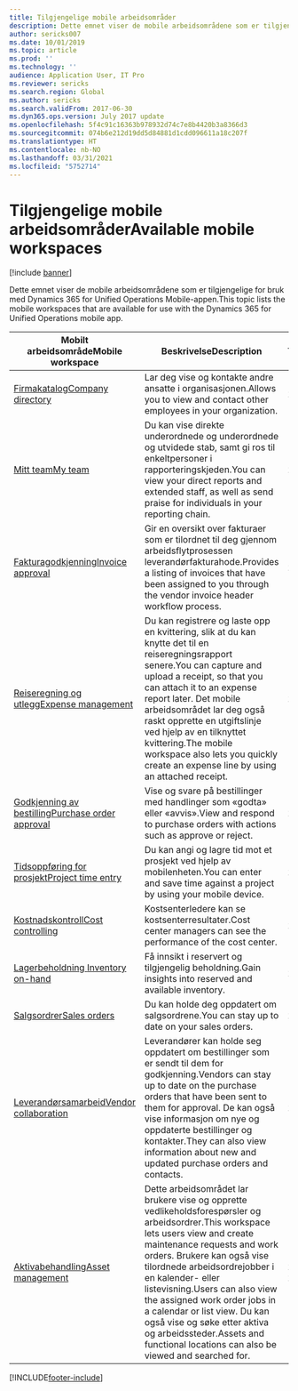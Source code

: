 ```yaml
---
title: Tilgjengelige mobile arbeidsområder
description: Dette emnet viser de mobile arbeidsområdene som er tilgjengelige for bruk.
author: sericks007
ms.date: 10/01/2019
ms.topic: article
ms.prod: ''
ms.technology: ''
audience: Application User, IT Pro
ms.reviewer: sericks
ms.search.region: Global
ms.author: sericks
ms.search.validFrom: 2017-06-30
ms.dyn365.ops.version: July 2017 update
ms.openlocfilehash: 5f4c91c16363b978932d74c7e8b4420b3a8366d3
ms.sourcegitcommit: 074b6e212d19dd5d84881d1cdd096611a18c207f
ms.translationtype: HT
ms.contentlocale: nb-NO
ms.lasthandoff: 03/31/2021
ms.locfileid: "5752714"
---
```

# <a name="available-mobile-workspaces"></a><span data-ttu-id="37d19-103">Tilgjengelige mobile arbeidsområder</span><span class="sxs-lookup"><span data-stu-id="37d19-103">Available mobile workspaces</span></span>

[!include [banner](../includes/banner.md)]

<span data-ttu-id="37d19-104">Dette emnet viser de mobile arbeidsområdene som er tilgjengelige for bruk med Dynamics 365 for Unified Operations Mobile-appen.</span><span class="sxs-lookup"><span data-stu-id="37d19-104">This topic lists the mobile workspaces that are available for use with the Dynamics 365 for Unified Operations mobile app.</span></span>


| <span data-ttu-id="37d19-105">Mobilt arbeidsområde</span><span class="sxs-lookup"><span data-stu-id="37d19-105">Mobile workspace</span></span>     | <span data-ttu-id="37d19-106">Beskrivelse</span><span class="sxs-lookup"><span data-stu-id="37d19-106">Description</span></span>   | <span data-ttu-id="37d19-107">Tilgjengelighet</span><span class="sxs-lookup"><span data-stu-id="37d19-107">Availability</span></span>   |
|----------------------|---------------|--------------|
|[<span data-ttu-id="37d19-108">Firmakatalog</span><span class="sxs-lookup"><span data-stu-id="37d19-108">Company directory</span></span>](company-directory-mobile-workspace.md)| <span data-ttu-id="37d19-109">Lar deg vise og kontakte andre ansatte i organisasjonen.</span><span class="sxs-lookup"><span data-stu-id="37d19-109">Allows you to view and contact other employees in your organization.</span></span>| <span data-ttu-id="37d19-110">2017. juni</span><span class="sxs-lookup"><span data-stu-id="37d19-110">June 2017</span></span> |    
|[<span data-ttu-id="37d19-111">Mitt team</span><span class="sxs-lookup"><span data-stu-id="37d19-111">My team</span></span>](manager-self-service-mobile-workspace.md)| <span data-ttu-id="37d19-112">Du kan vise direkte underordnede og underordnede og utvidede stab, samt gi ros til enkeltpersoner i rapporteringskjeden.</span><span class="sxs-lookup"><span data-stu-id="37d19-112">You can view your direct reports and extended staff, as well as send praise for individuals in your reporting chain.</span></span>|<span data-ttu-id="37d19-113">2017. juni</span><span class="sxs-lookup"><span data-stu-id="37d19-113">June 2017</span></span> |     
|[<span data-ttu-id="37d19-114">Fakturagodkjenning</span><span class="sxs-lookup"><span data-stu-id="37d19-114">Invoice approval</span></span>](invoice-approval-mobile-workspace.md)| <span data-ttu-id="37d19-115">Gir en oversikt over fakturaer som er tilordnet til deg gjennom arbeidsflytprosessen leverandørfakturahode.</span><span class="sxs-lookup"><span data-stu-id="37d19-115">Provides a listing of invoices that have been assigned to you through the vendor invoice header workflow process.</span></span>| <span data-ttu-id="37d19-116">2017. juni</span><span class="sxs-lookup"><span data-stu-id="37d19-116">June 2017</span></span>   |
| [<span data-ttu-id="37d19-117">Reiseregning og utlegg</span><span class="sxs-lookup"><span data-stu-id="37d19-117">Expense management</span></span>](../../../finance/expense-management/expense-management-mobile-workspace.md) | <span data-ttu-id="37d19-118">Du kan registrere og laste opp en kvittering, slik at du kan knytte det til en reiseregningsrapport senere.</span><span class="sxs-lookup"><span data-stu-id="37d19-118">You can capture and upload a receipt, so that you can attach it to an expense report later.</span></span> <span data-ttu-id="37d19-119">Det mobile arbeidsområdet lar deg også raskt opprette en utgiftslinje ved hjelp av en tilknyttet kvittering.</span><span class="sxs-lookup"><span data-stu-id="37d19-119">The mobile workspace also lets you quickly create an expense line by using an attached receipt.</span></span> | <span data-ttu-id="37d19-120">2017. april</span><span class="sxs-lookup"><span data-stu-id="37d19-120">April 2017</span></span> |
| [<span data-ttu-id="37d19-121">Godkjenning av bestilling</span><span class="sxs-lookup"><span data-stu-id="37d19-121">Purchase order approval</span></span>](../../../supply-chain/procurement/purchase-order-mobile-workspace.md) | <span data-ttu-id="37d19-122">Vise og svare på bestillinger med handlinger som «godta» eller «avvis».</span><span class="sxs-lookup"><span data-stu-id="37d19-122">View and respond to purchase orders with actions such as approve or reject.</span></span> | <span data-ttu-id="37d19-123">2017. april</span><span class="sxs-lookup"><span data-stu-id="37d19-123">April 2017</span></span> |
| [<span data-ttu-id="37d19-124">Tidsoppføring for prosjekt</span><span class="sxs-lookup"><span data-stu-id="37d19-124">Project time entry</span></span>](../../../finance/project-management/project-time-entry-mobile-workspace.md) | <span data-ttu-id="37d19-125">Du kan angi og lagre tid mot et prosjekt ved hjelp av mobilenheten.</span><span class="sxs-lookup"><span data-stu-id="37d19-125">You can enter and save time against a project by using your mobile device.</span></span> | <span data-ttu-id="37d19-126">2017. mars</span><span class="sxs-lookup"><span data-stu-id="37d19-126">March 2017</span></span> |
| [<span data-ttu-id="37d19-127">Kostnadskontroll</span><span class="sxs-lookup"><span data-stu-id="37d19-127">Cost controlling</span></span>](../../../finance/cost-accounting/cost-controlling-mobile-workspace.md)     | <span data-ttu-id="37d19-128">Kostsenterledere kan se kostsenterresultater.</span><span class="sxs-lookup"><span data-stu-id="37d19-128">Cost center managers can see the performance of the cost center.</span></span>                                                                                               |  <span data-ttu-id="37d19-129">2017. januar</span><span class="sxs-lookup"><span data-stu-id="37d19-129">January 2017</span></span>        |
| [<span data-ttu-id="37d19-130">Lagerbeholdning </span><span class="sxs-lookup"><span data-stu-id="37d19-130">Inventory on-hand</span></span>](../../../supply-chain/inventory/inventory-on-hand-mobile-workspace.md)    | <span data-ttu-id="37d19-131">Få innsikt i reservert og tilgjengelig beholdning.</span><span class="sxs-lookup"><span data-stu-id="37d19-131">Gain insights into reserved and available inventory.</span></span>                                                                                                    |   <span data-ttu-id="37d19-132">2017. januar</span><span class="sxs-lookup"><span data-stu-id="37d19-132">January 2017</span></span>       |
| [<span data-ttu-id="37d19-133">Salgsordrer</span><span class="sxs-lookup"><span data-stu-id="37d19-133">Sales orders</span></span>](../../../supply-chain/sales-marketing/sales-orders-mobile-workspace.md)         | <span data-ttu-id="37d19-134">Du kan holde deg oppdatert om salgsordrene.</span><span class="sxs-lookup"><span data-stu-id="37d19-134">You can stay up to date on your sales orders.</span></span>                                                                                                                          |  <span data-ttu-id="37d19-135">2017. januar</span><span class="sxs-lookup"><span data-stu-id="37d19-135">January 2017</span></span>                  |
| [<span data-ttu-id="37d19-136">Leverandørsamarbeid</span><span class="sxs-lookup"><span data-stu-id="37d19-136">Vendor collaboration</span></span>](../../../supply-chain/procurement/vendor-collaboration-mobile-workspace.md) | <span data-ttu-id="37d19-137">Leverandører kan holde seg oppdatert om bestillinger som er sendt til dem for godkjenning.</span><span class="sxs-lookup"><span data-stu-id="37d19-137">Vendors can stay up to date on the purchase orders that have been sent to them for approval.</span></span> <span data-ttu-id="37d19-138">De kan også vise informasjon om nye og oppdaterte bestillinger og kontakter.</span><span class="sxs-lookup"><span data-stu-id="37d19-138">They can also view information about new and updated purchase orders and contacts.</span></span> |<span data-ttu-id="37d19-139">2017. januar</span><span class="sxs-lookup"><span data-stu-id="37d19-139">January 2017</span></span>    |
| [<span data-ttu-id="37d19-140">Aktivabehandling</span><span class="sxs-lookup"><span data-stu-id="37d19-140">Asset management</span></span>](../../../supply-chain/asset-management/asset-management-mobile-workspace.md) | <span data-ttu-id="37d19-141">Dette arbeidsområdet lar brukere vise og opprette vedlikeholdsforespørsler og arbeidsordrer.</span><span class="sxs-lookup"><span data-stu-id="37d19-141">This workspace lets users view and create maintenance requests and work orders.</span></span> <span data-ttu-id="37d19-142">Brukere kan også vise tilordnede arbeidsordrejobber i en kalender- eller listevisning.</span><span class="sxs-lookup"><span data-stu-id="37d19-142">Users can also view the assigned work order jobs in a calendar or list view.</span></span> <span data-ttu-id="37d19-143">Du kan også vise og søke etter aktiva og arbeidssteder.</span><span class="sxs-lookup"><span data-stu-id="37d19-143">Assets and functional locations can also be viewed and searched for.</span></span> |<span data-ttu-id="37d19-144">2019. oktober</span><span class="sxs-lookup"><span data-stu-id="37d19-144">October 2019</span></span>    |


[!INCLUDE[footer-include](../../../includes/footer-banner.md)]